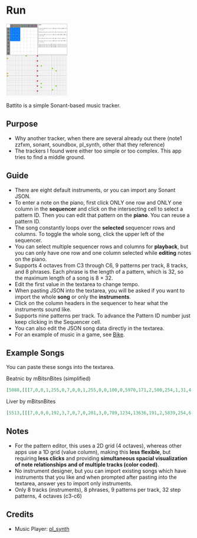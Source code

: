 
<h1><a href="//bacionejs.github.io/battito/index.html" style="text-decoration: none; color: inherit;">Run</a></h1>

<a href="//bacionejs.github.io/battito/index.html" target="_blank">
    <img src="README.jpg" width="33%" />
</a>


Battito is a simple Sonant-based music tracker.

## Purpose
- Why another tracker, when there are several already out there (note1 zzfxm, sonant, soundbox, pl_synth, other that they reference)
- The trackers I found were either too simple or too complex. This app tries to find a middle ground.

## Guide

- There are eight default instruments, or you can import any Sonant JSON.
- To enter a note on the piano, first click ONLY one row and ONLY one column in the **sequencer** and click on the intersecting cell to select a pattern ID. Then you can edit that pattern on the **piano**. You can reuse a pattern ID.
- The song constantly loops over the **selected** sequencer rows and columns. To toggle the whole song, click the upper left of the sequencer.
- You can select multiple sequencer rows and columns for **playback**, but you can only have one row and one column selected while **editing** notes on the piano.
- Supports 4 octaves from C3 through C6, 9 patterns per track, 8 tracks, and 8 phrases. Each phrase is the length of a pattern, which is 32, so the maximum length of a song is 8 × 32.
- Edit the first value in the textarea to change tempo.
- When pasting JSON into the textarea, you will be asked if you want to import the whole **song** or only the **instruments**.
- Click on the column headers in the sequencer to hear what the instruments sound like.
- Supports nine patterns per track. To advance the Pattern ID number just keep clicking in the Sequencer cell.
- You can also edit the JSON song data directly in the textarea.
- For an example of music in a game, see [Bike](https://github.com/bacionejs/bike).

## Example Songs

You can paste these songs into the textarea.

Beatnic by mBitsnBites (simplified)

```json
[5088,[[[7,0,0,1,255,0,7,0,0,1,255,0,0,100,0,5970,171,2,500,254,1,31,4,21],[1,1,1,1],[[147,0,0,0,147,0,0,0,147,0,0,0,147,0,0,0,147,0,0,0,147,0,0,0,147,0,0,0,147]]],[[7,0,0,0,255,2,7,0,4,0,255,2,0,88,2000,7505,255,2,3144,51,6,60,4,64,0,1,7,179],[1,1,1,1],[[0,0,123,0,0,0,0,0,0,0,0,0,0,0,123,0,123]]],[[7,0,0,0,192,2,7,0,0,0,201,3,0,100,150,7505,191,2,5839,254,6,121,6,147,0,1,6,195],[1,1,2,3],[[135,0,0,0,0,0,0,0,159,0,157,0,159,0,0,0,0,0,0,0,0,0,0,0,147,154,0,159],[138,0,0,0,0,0,0,0,150,0,159,0,162,0,0,0,0,0,0,0,0,0,150,0,162,150,0,159],[149,0,0,0,0,0,0,0,149,0,150,0,154,0,0,0,0,0,0,0,0,0,0,0,147,157,0,159]]]]]
```

Liver by mBitsnBites

```json
[5513,[[[7,0,0,0,192,3,7,0,7,0,201,3,0,789,1234,13636,191,2,5839,254,6,121,6,147,0,1,6,195],[1,2,0,0,1,2,1,2],[[154,0,154,0,152,0,147,0,0,0,0,0,0,0,0,0,154,0,154,0,152,0,157,0,0,0,156],[154,0,154,0,152,0,147,0,0,0,0,0,0,0,0,0,154,0,154,0,152,0,157,0,0,0,159]]],[[7,0,0,0,255,2,8,0,18,1,191,2,0,3997,56363,100000,255,2,392,255,8,69,5,67,0,1,4,57,3],[1,2,1,2,1,2,1,2],[[130],[123]]],[[8,0,0,0,0,0,8,0,0,0,0,0,60,50,419,4607,130,1,10332,120,4,16,5,108,0,0,5,187],[0,0,0,0,1,1],[[0,0,147,0,0,0,147,147,0,0,147,0,0,147,0,147,0,0,147,0,0,0,147,147,0,0,147,0,0,147,0,147]]],[[7,0,0,1,255,0,7,0,0,1,255,0,0,50,150,4800,200,2,600,254],[1,1,1,1,1,1],[[147,0,0,0,0,0,0,0,147,0,0,0,0,0,0,0,147,0,0,0,0,0,0,0,147]]],[[7,0,0,0,255,2,7,0,9,0,154,2,0,2418,1075,10614,240,3,2962,255,6,117,3,73,0,1,5,124],[0,0,0,0,1,2,1,2],[[154,0,154,0,152,0,147,0,0,0,0,0,0,0,0,0,154,0,154,0,152,0,157,0,0,0,156],[154,0,154,0,152,0,147,0,0,0,0,0,0,0,0,0,154,0,147,0,152,0,157,0,0,0,159]]],[[7,0,0,0,192,1,6,0,9,0,192,1,0,137,2000,4611,192,1,982,89,6,25,6,77,0,1,3,69],[1,2,1,3,1,3],[[130,0,130,0,142,0,130,130,0,142,130,0,142,0,130,0,130,0,130,0,142,0,130,130,0,142,130,0,142,0,130],[123,0,123,0,135,0,123,123,0,135,123,0,135,0,123,0,123,0,123,0,135,0,123,123,0,135,123,0,135,0,123],[135,0,135,0,147,0,135,135,0,147,135,0,147,0,135,0,135,0,135,0,147,0,135,135,0,147,135,0,147,0,135]]],[[7,0,0,0,255,3,8,0,0,0,255,0,127,22,88,3997,255,3,4067,234,4,33,2,84,0,1,3,28],[0,0,1,2,1,2,1,3],[[0,0,142,0,154,0,0,0,142,0,0,0,154,0,0,0,0,0,142,0,154,0,0,0,142,0,0,0,154],[0,0,147,0,154,0,0,0,147,0,0,0,154,0,0,0,0,0,147,0,154,0,147,0,0,0,154,0,0,0,154],[0,0,147,0,154,0,0,0,147,0,0,0,154,0,0,0,0,0,147,0,154,0,0,0,147]]],[[8,0,0,0,0,0,8,0,0,0,0,0,255,140347,9216,133417,208,2,2500,16,2,157,8,207,0,1,2,51],[0,0,1,1,1,1,1,1],[[147]]]]]
```



## Notes

- For the pattern editor, this uses a 2D grid (4 octaves), whereas other apps use a 1D grid (value column), making this **less flexible**, but requiring **less clicks** and providing **simultaneous spacial visualization of note relationships and of multiple tracks (color coded)**. 
- No instrument designer, but you can import existing songs which have instruments that you like and when prompted after pasting into the textarea, answer yes to import only instruments.
- Only 8 tracks (instruments), 8 phrases, 9 patterns per track, 32 step patterns, 4 octaves (c3-c6)


## Credits
- Music Player: [pl_synth](https://github.com/phoboslab/pl_synth)



